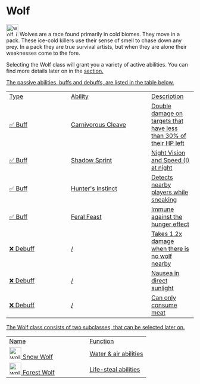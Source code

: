 # Wolf

<img src="icon_wolf.png" alt="wolf_icon" width="32" style="inline" title="Wolf Icon"/> Wolves are a race found primarily in cold biomes. They move in a pack. These ice-cold killers use their sense of smell to chase down any prey. In a pack they are true survival artists, but when they are alone their weaknesses come to the fore.

<chapter title="Active Abilities"/>

Selecting the Wolf class will grant you a variety of active abilities. You can find more details later on in the <a href="Elements.md"/> section.

<chapter title="Passive Abilities"/>

The passive abilities, buffs and debuffs, are listed in the table below.

<table>
    <tr>
        <td width="150">Type</td>
        <td width="200">Ability</td>
        <td>Description</td>
    </tr>
    <tr>
        <td>✅ Buff</td>
        <td>Carnivorous Cleave</td>
        <td>Double damage on targets that have less than 30% of their HP left</td>
    </tr>
    <tr>
        <td>✅ Buff</td>
        <td>Shadow Sprint</td>
        <td>Night Vision and Speed (I) at night</td>
    </tr>
    <tr>
        <td>✅ Buff</td>
        <td>Hunter's Instinct</td>
        <td>Detects nearby players while sneaking</td>
    </tr>
    <tr>
        <td>✅ Buff</td>
        <td>Feral Feast</td>
        <td>Immune against the hunger effect</td>
    </tr>
    <tr>
        <td>❌ Debuff</td>
        <td>/</td>
        <td>Takes 1.2x damage when there is no wolf nearby</td>
    </tr>
    <tr>
        <td>❌ Debuff</td>
        <td>/</td>
        <td>Nausea in direct sunlight</td>
    </tr>
    <tr>
        <td>❌ Debuff</td>
        <td>/</td>
        <td>Can only consume meat</td>
    </tr>
</table>

<chapter title="Subclasses"/>

The Wolf class consists of two subclasses, that can be selected later on.

<table>
    <tr>
        <td width="200">Name</td>
        <td>Function</td>
    </tr>
    <tr>
        <td><img src="icon_wolf.png" alt="wolf_icon" width="32" style="inline" title="Wolf Icon"/> Snow Wolf</td>
        <td>Water & air abilities</td>
    </tr>
    <tr>
        <td><img src="icon_wolf.png" alt="wolf_icon" width="32" style="inline" title="Wolf Icon"/> Forest Wolf</td>
        <td>Life-steal abilities</td>
    </tr>
</table>